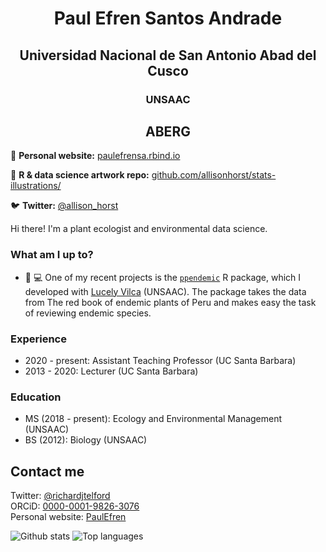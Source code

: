 <h1 align="center"> Paul Efren Santos Andrade </h1>

<h2 align="center"> Universidad Nacional de San Antonio Abad del Cusco </h2>
<h3 align="center"> UNSAAC </h3>
<h2 align="center"> ABERG </h2>



  
📝 **Personal website:** [paulefrensa.rbind.io](https://paulefrensa.rbind.io)

🎨 **R & data science artwork repo:** [github.com/allisonhorst/stats-illustrations/](https://github.com/allisonhorst/stats-illustrations/)

🐦 **Twitter:** [@allison_horst](https://twitter.com/allison_horst)
 

Hi there! I'm a plant ecologist and environmental data science.

### What am I up to? 

- 🌱 💻 One of my recent projects is the [`ppendemic`](https://github.com/PaulESantos/ppendemic/) R package, which I developed with [Lucely Vilca](https://github.com/Lucel2448/) (UNSAAC). The package takes the data from The red book of endemic plants of Peru and makes easy the task of reviewing endemic species.

### Experience

- 2020 - present: Assistant Teaching Professor (UC Santa Barbara)
- 2013 - 2020: Lecturer (UC Santa Barbara)

### Education
- MS (2018 - present): Ecology and Environmental Management (UNSAAC)
- BS (2012): Biology (UNSAAC)

## Contact me

Twitter: [@richardjtelford][twitter]  
ORCiD: [0000-0001-9826-3076](https://orcid.org/0000-0002-6635-0375)  
Personal website: [PaulEfren](http://paulefrensa.rbind.io/)  



[twitter]: https://twitter.com/PaulEfrenSantos

![Github stats](https://github-readme-stats.vercel.app/api?username=PaulESantos)
![Top languages](https://github-readme-stats.vercel.app/api/top-langs/?username=PaulESantos&hide=html,jupyter%20notebook,JavaScript,SCSS,Less&layout=compact&langs_count=10)


<!--

Here are some ideas to get you started:


- 👯 I’m looking to collaborate on ...
- 🤔 I’m looking for help with ...
- 💬 Ask me about ...
- 📫 How to reach me: ...
- 

-->


